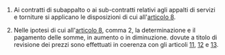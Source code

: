 1. Ai contratti di subappalto o ai sub-contratti relativi agli appalti di servizi e torniture si applicano le disposizioni di cui all'[articolo 8](/index.html?article=allegato-2.2-bis-articolo-8&version=2).

2. Nelle ipotesi di cui all'[articolo 8](/index.html?article=allegato-2.2-bis-articolo-8&version=2), comma 2, la determinazione e il pagamento delle somme, in aumento o in diminuzione. dovute a titolo di revisione dei prezzi sono effettuati in coerenza con gli articoli [11](/index.html?article=allegato-2.2-bis-articolo-11&version=2), [12](/index.html?article=allegato-2.2-bis-articolo-12&version=2) e [13](/index.html?article=allegato-2.2-bis-articolo-13&version=2).
